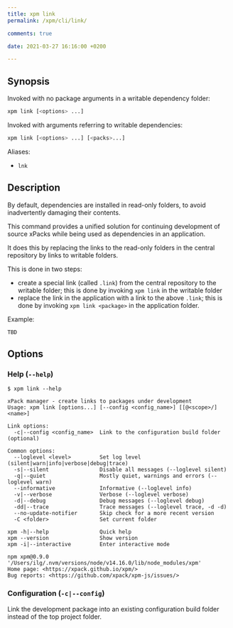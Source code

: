 ```yaml
---
title: xpm link
permalink: /xpm/cli/link/

comments: true

date: 2021-03-27 16:16:00 +0200

---
```


## Synopsis

Invoked with no package arguments in a writable dependency folder:

```sh
xpm link [<options> ...]
```

Invoked with arguments referring to writable dependencies:

```sh
xpm link [<options> ...] [<packs>...]
```

Aliases:

- `lnk`

## Description

By default, dependencies are installed in read-only folders, to avoid
inadvertently damaging their contents.

This command provides a unified solution for continuing
development of source xPacks while being used as dependencies in
an application.

It does this by replacing the links to the read-only folders in the
central repository by links to writable folders.

This is done in two steps:

- create a special link (called `.link`) from the central repository
to the writable folder; this is done by invoking `xpm link` in the
writable folder
- replace the link in the application with a link to the above `.link`;
this is done by invoking `xpm link <package>` in the application folder.

Example:

```console
TBD
```

## Options

### Help (`--help`)

```console
$ xpm link --help     

xPack manager - create links to packages under development
Usage: xpm link [options...] [--config <config_name>] [[@<scope>/]<name>]

Link options:
  -c|--config <config_name>  Link to the configuration build folder (optional)

Common options:
  --loglevel <level>         Set log level (silent|warn|info|verbose|debug|trace) 
  -s|--silent                Disable all messages (--loglevel silent) 
  -q|--quiet                 Mostly quiet, warnings and errors (--loglevel warn) 
  --informative              Informative (--loglevel info) 
  -v|--verbose               Verbose (--loglevel verbose) 
  -d|--debug                 Debug messages (--loglevel debug) 
  -dd|--trace                Trace messages (--loglevel trace, -d -d) 
  --no-update-notifier       Skip check for a more recent version 
  -C <folder>                Set current folder 

xpm -h|--help                Quick help 
xpm --version                Show version 
xpm -i|--interactive         Enter interactive mode 

npm xpm@0.9.0 '/Users/ilg/.nvm/versions/node/v14.16.0/lib/node_modules/xpm'
Home page: <https://xpack.github.io/xpm/>
Bug reports: <https://github.com/xpack/xpm-js/issues/>
```

### Configuration (`-c|--config`)

Link the development package into an existing configuration build folder
instead of the top project folder.
